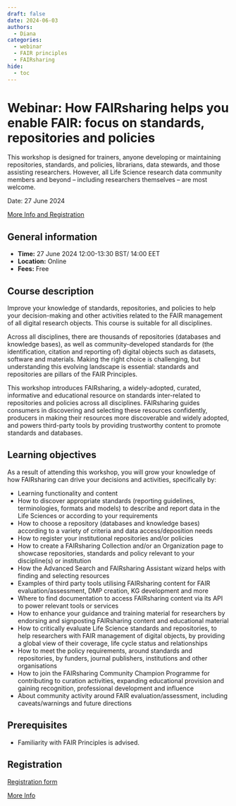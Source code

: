 ```yaml
---
draft: false
date: 2024-06-03
authors:
  - Diana
categories:
  - webinar
  - FAIR principles
  - FAIRsharing
hide:
  - toc
---
```


# Webinar:  How FAIRsharing helps you enable FAIR: focus on standards, repositories and policies

This workshop is designed for trainers, anyone developing or maintaining repositories, standards, and policies, librarians, data stewards, and those assisting researchers. However, all Life Science research data community members and beyond – including researchers themselves – are most welcome.

Date: 27 June 2024 

[More Info and Registration](https://elixiruknode.org/event/fairsharing-enabling-fair/) 

<!-- more -->
## General information 

* __Time:__ 27 June 2024  12:00-13:30 BST/ 14:00 EET 
* __Location:__ Online
* __Fees:__ Free

## Course description

Improve your knowledge of standards, repositories, and policies to help your decision-making and other activities related to the FAIR management of all digital research objects. This course is suitable for all disciplines.

Across all disciplines, there are thousands of repositories (databases and knowledge bases), as well as community-developed standards for (the identification, citation and reporting of) digital objects such as datasets, software and materials. Making the right choice is challenging, but understanding this evolving landscape is essential: standards and repositories are pillars of the FAIR Principles.

This workshop introduces FAIRsharing, a widely-adopted, curated, informative and educational resource on standards inter-related to repositories and policies across all disciplines. FAIRsharing guides consumers in discovering and selecting these resources confidently, producers in making their resources more discoverable and widely adopted, and powers third-party tools by providing trustworthy content to promote standards and databases.

## Learning objectives

As a result of attending this workshop, you will grow your knowledge of how FAIRsharing can drive your decisions and activities, specifically by:

* Learning functionality and content
* How to discover appropriate standards (reporting guidelines, terminologies, formats and models) to describe and report data in the Life Sciences or according to your requirements
* How to choose a repository (databases and knowledge bases) according to a variety of criteria and data access/deposition needs
* How to register your institutional repositories and/or policies
* How to create a FAIRsharing Collection and/or an Organization page to showcase repositories, standards and policy relevant to your discipline(s) or institution
* How the Advanced Search and FAIRsharing Assistant wizard helps with finding and selecting resources
* Examples of third party tools utilising FAIRsharing content for FAIR evaluation/assessment, DMP creation, KG development and more
* Where to find documentation to access FAIRsharing content via its API to power relevant tools or services
* How to enhance your guidance and training material for researchers by endorsing and signposting FAIRsharing content and educational material
* How to critically evaluate Life Science standards and repositories, to help researchers with FAIR management of digital objects, by providing a global view of their coverage, life cycle status and relationships
* How to meet the policy requirements, around standards and repositories, by funders, journal publishers, institutions and other organisations
* How to join the FAIRsharing Community Champion Programme for contributing to curation activities, expanding educational provision and gaining recognition, professional development and influence
* About community activity around FAIR evaluation/assessment, including caveats/warnings and future directions

## Prerequisites

* Familiarity with FAIR Principles is advised.

## Registration

[Registration form](https://us02web.zoom.us/meeting/register/tZMsdeiorjsjHNYkNVMlj9zMZ7-L2E02VDr3#/registration)

[More Info](hhttps://elixiruknode.org/event/fairsharing-enabling-fair/) 